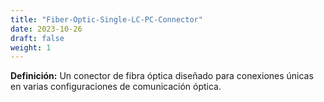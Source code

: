```yaml
---
title: "Fiber-Optic-Single-LC-PC-Connector"
date: 2023-10-26
draft: false
weight: 1
---
```


**Definición:** Un conector de fibra óptica diseñado para conexiones únicas en varias configuraciones de comunicación óptica.
